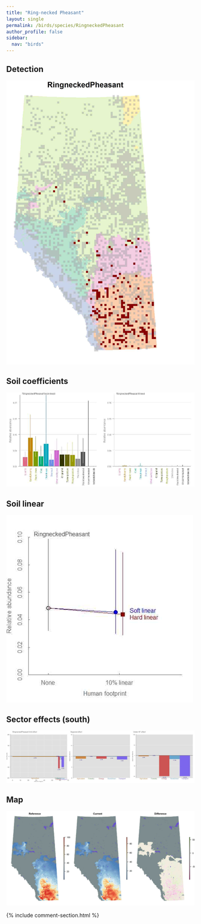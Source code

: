 ```yaml
---
title: "Ring-necked Pheasant"
layout: single
permalink: /birds/species/RingneckedPheasant
author_profile: false
sidebar:
  nav: "birds"
---
```


<h2>Detection</h2>

![](/assets/images/birds/RingneckedPheasant/det.jpg)

<h2>Soil coefficients</h2>

![](/assets/images/birds/RingneckedPheasant/soilhf.jpg)

<h2>Soil linear</h2>

![](/assets/images/birds/RingneckedPheasant/lin-south.jpg)

<h2>Sector effects (south)</h2>

![](/assets/images/birds/RingneckedPheasant/sector-south.jpg)

<h2>Map</h2>

![](/assets/images/birds/RingneckedPheasant/map.jpg)

{% include comment-section.html %}
